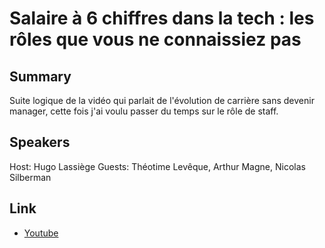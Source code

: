 # Salaire à 6 chiffres dans la tech : les rôles que vous ne connaissiez pas

## Summary

Suite logique de la vidéo qui parlait de l'évolution de carrière sans devenir manager, cette fois j'ai voulu passer du temps sur le rôle de staff.

## Speakers

Host: Hugo Lassiège
Guests: Théotime Levêque, Arthur Magne, Nicolas Silberman

## Link

- [Youtube](https://www.youtube.com/watch?v=O_e1mN_YTt4)

